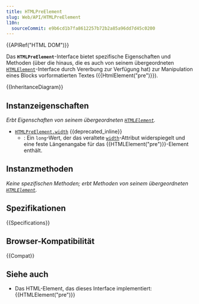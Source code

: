 ```yaml
---
title: HTMLPreElement
slug: Web/API/HTMLPreElement
l10n:
  sourceCommit: e9b6cd1b7fa8612257b72b2a85a96dd7d45c0200
---
```


{{APIRef("HTML DOM")}}

Das **`HTMLPreElement`**-Interface bietet spezifische Eigenschaften und Methoden (über die hinaus, die es auch von seinem übergeordneten [`HTMLElement`](/de/docs/Web/API/HTMLElement)-Interface durch Vererbung zur Verfügung hat) zur Manipulation eines Blocks vorformatierten Textes ({{HtmlElement("pre")}}).

{{InheritanceDiagram}}

## Instanzeigenschaften

_Erbt Eigenschaften von seinem übergeordneten [`HTMLElement`](/de/docs/Web/API/HTMLElement)._

- [`HTMLPreElement.width`](/de/docs/Web/API/HTMLPreElement/width) {{deprecated_inline}}
  - : Ein `long`-Wert, der das veraltete [`width`](/de/docs/Web/HTML/Reference/Elements/pre#width)-Attribut widerspiegelt und eine feste Längenangabe für das {{HTMLElement("pre")}}-Element enthält.

## Instanzmethoden

_Keine spezifischen Methoden; erbt Methoden von seinem übergeordneten [`HTMLElement`](/de/docs/Web/API/HTMLElement)._

## Spezifikationen

{{Specifications}}

## Browser-Kompatibilität

{{Compat}}

## Siehe auch

- Das HTML-Element, das dieses Interface implementiert: {{HTMLElement("pre")}}
